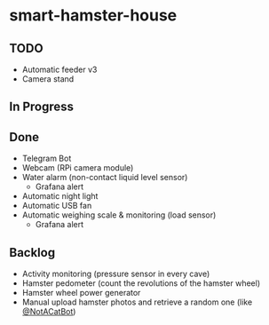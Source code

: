 # smart-hamster-house

## TODO
- Automatic feeder v3
- Camera stand

## In Progress

## Done
- Telegram Bot
- Webcam (RPi camera module)
- Water alarm (non-contact liquid level sensor)
  - Grafana alert
- Automatic night light
- Automatic USB fan
- Automatic weighing scale & monitoring (load sensor)
  - Grafana alert

## Backlog
- Activity monitoring (pressure sensor in every cave)
- Hamster pedometer (count the revolutions of the hamster wheel)
- Hamster wheel power generator
- Manual upload hamster photos and retrieve a random one (like [@NotACatBot](https://t.me/NotACatBot?ref=producthunt))
